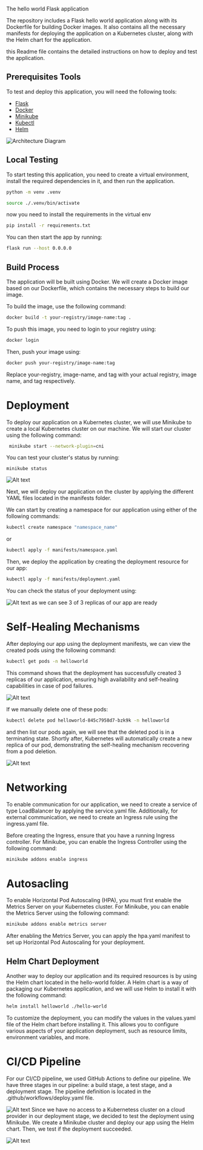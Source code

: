 The hello world Flask application

The repository includes a Flask hello world application along with its Dockerfile for building Docker images. It also contains all the necessary manifests for deploying the application on a Kubernetes cluster, along with the Helm chart for the application.


this Readme file contains  the detailed instructions on how to deploy and test the application.


## Prerequisites Tools

To test and deploy this application, you will need the following tools:

- [Flask](https://flask.palletsprojects.com/en/3.0.x/installation/)
- [Docker](https://docs.docker.com/engine/install/)
- [Minikube](https://minikube.sigs.k8s.io/docs/start/)
- [Kubectl](https://kubernetes.io/docs/tasks/tools/install-kubectl-linux/)
- [Helm](https://helm.sh/docs/intro/install/)

![Architecture Diagram](Diagram.png)
## Local Testing

To start testing this application, you need to create a virtual environment, install the required dependencies in it, and then run the application.

```bash
python -m venv .venv
```
```bash
source ./.venv/bin/activate
```
now you need to install the requirements in the virtual env

```bash
pip install -r requirements.txt
```

You can then start the app by running:

```bash
flask run --host 0.0.0.0 
```

## Build Process

The application will be built using Docker. We will create a Docker image based on our Dockerfile, which contains the necessary steps to build our image.

To build the image, use the following command:

```bash
docker build -t your-registry/image-name:tag .
```

To push this image, you need to login to your registry using:

```bash
docker login
```

Then, push your image using:

```bash
docker push your-registry/image-name:tag
```
Replace your-registry, image-name, and tag with your actual registry, image name, and tag respectively.


# Deployment

To deploy our application on a Kubernetes cluster, we will use Minikube to create a local Kubernetes cluster on our machine. We will start our cluster using the following command:

```bash
 minikube start --network-plugin=cni
 ```

You can test your cluster's status by running: 

 ```
 minikube status
 ```
 ![Alt text](doc_images/image.png)

Next, we will deploy our application on the cluster by applying the different YAML files located in the manifests folder.

We can start by creating a namespace for our application using either of the following commands: 

```bash
kubectl create namespace "namespace_name"
```
or 
``` bash
kubectl apply -f manifests/namespace.yaml
```
Then, we deploy the application by creating the deployment resource for our app:
```bash
kubectl apply -f manifests/deployment.yaml 
```

You can check the status of your deployment using:

![Alt text](doc_images/image-1.png)
as we can see 3 of 3 replicas of our app are ready


# Self-Healing Mechanisms

After deploying our app using the deployment manifests, we can view the created pods using the following command:

```bash
kubectl get pods -n helloworld
```

This command shows that the deployment has successfully created 3 replicas of our application, ensuring high availability and self-healing capabilities in case of pod failures.

![Alt text](doc_images/image-4.png)

If we manually delete one of these pods:

```bash
kubectl delete pod helloworld-845c7958d7-bzk9k -n helloworld
```
and then list our pods again, we will see that the deleted pod is in a terminating state. Shortly after, Kubernetes will automatically create a new replica of our pod, demonstrating the self-healing mechanism recovering from a pod deletion.

![Alt text](doc_images/image-5.png)


# Networking

To enable communication for our application, we need to create a service of type LoadBalancer by applying the service.yaml file. Additionally, for external communication, we need to create an Ingress rule using the ingress.yaml file.

Before creating the Ingress, ensure that you have a running Ingress controller. For Minikube, you can enable the Ingress Controller using the following command:

```bash
minikube addons enable ingress
```

# Autosacling

To enable Horizontal Pod Autoscaling (HPA), you must first enable the Metrics Server on your Kubernetes cluster. For Minikube, you can enable the Metrics Server using the following command:

```bash
minikube addons enable metrics server
```

After enabling the Metrics Server, you can apply the hpa.yaml manifest to set up Horizontal Pod Autoscaling for your deployment.

## Helm Chart Deployment

Another way to deploy our application and its required resources is by using the Helm chart located in the hello-world folder. A Helm chart is a way of packaging our Kubernetes application, and we will use Helm to install it with the following command:

```bash
helm install helloworld ./hello-world
```
To customize the deployment, you can modify the values in the values.yaml file of the Helm chart before installing it. This allows you to configure various aspects of your application deployment, such as resource limits, environment variables, and more.

# CI/CD Pipeline

For our CI/CD pipeline, we used GitHub Actions to define our pipeline. We have three stages in our pipeline: a build stage, a test stage, and a deployment stage. The pipeline definition is located in the .github/workflows/deploy.yaml file.

![Alt text](doc_images/image-2.png)
Since we have no access to a Kubernetess cluster on a cloud provider in our deployment stage, we decided to test the deployment using Minikube. We create a Minikube cluster and deploy our app using the Helm chart. Then, we test if the deployment succeeded.

![Alt text](doc_images/image6.png)


